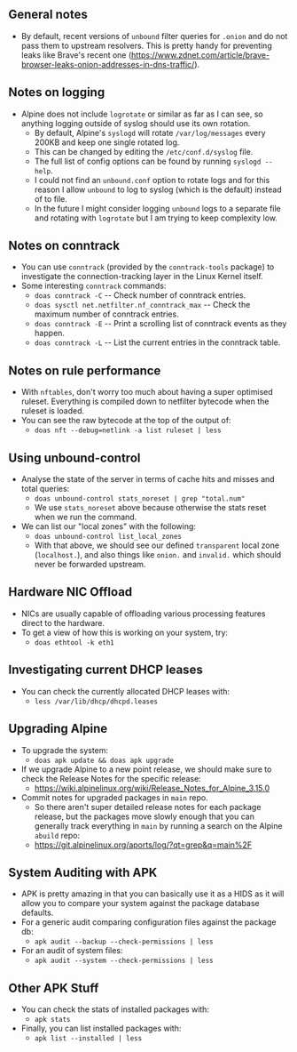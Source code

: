 ## General notes

* By default, recent versions of `unbound` filter queries for `.onion` and do not pass them to upstream resolvers. This is pretty handy for preventing leaks like Brave's recent one (https://www.zdnet.com/article/brave-browser-leaks-onion-addresses-in-dns-traffic/).


## Notes on logging

* Alpine does not include `logrotate` or similar as far as I can see, so anything logging outside of syslog should use its own rotation.
  * By default, Alpine's `syslogd` will rotate `/var/log/messages` every 200KB and keep one single rotated log.
  * This can be changed by editing the `/etc/conf.d/syslog` file.
  * The full list of config options can be found by running `syslogd --help`.
  * I could not find an `unbound.conf` option to rotate logs and for this reason I allow `unbound` to log to syslog (which is the default) instead of to file.
  * In the future I might consider logging `unbound` logs to a separate file and rotating with `logrotate` but I am trying to keep complexity low.


## Notes on conntrack

* You can use `conntrack` (provided by the `conntrack-tools` package) to investigate the connection-tracking layer in the Linux Kernel itself.
* Some interesting `conntrack` commands:
  * `doas conntrack -C` -- Check number of conntrack entries.
  * `doas sysctl net.netfilter.nf_conntrack_max` -- Check the maximum number of conntrack entries.
  * `doas conntrack -E` -- Print a scrolling list of conntrack events as they happen.
  * `doas conntrack -L` -- List the current entries in the conntrack table.


## Notes on rule performance

* With `nftables`, don't worry too much about having a super optimised ruleset. Everything is compiled down to netfilter bytecode when the ruleset is loaded.
* You can see the raw bytecode at the top of the output of:
  * `doas nft --debug=netlink -a list ruleset | less`


## Using unbound-control

* Analyse the state of the server in terms of cache hits and misses and total queries:
  * `doas unbound-control stats_noreset | grep "total.num"`
  * We use `stats_noreset` above because otherwise the stats reset when we run the command.
* We can list our "local zones" with the following:
  * `doas unbound-control list_local_zones`
  * With that above, we should see our defined `transparent` local zone (`localhost.`), and also things like `onion.` and `invalid.` which should never be forwarded upstream.


## Hardware NIC Offload

* NICs are usually capable of offloading various processing features direct to the hardware.
* To get a view of how this is working on your system, try:
  * `doas ethtool -k eth1`


## Investigating current DHCP leases

* You can check the currently allocated DHCP leases with:
  * `less /var/lib/dhcp/dhcpd.leases`


## Upgrading Alpine

* To upgrade the system:
  * `doas apk update && doas apk upgrade`
* If we upgrade Alpine to a new point release, we should make sure to check the Release Notes for the specific release:
  * https://wiki.alpinelinux.org/wiki/Release_Notes_for_Alpine_3.15.0
* Commit notes for upgraded packages in `main` repo.
  * So there aren't super detailed release notes for each package release, but the packages move slowly enough that you can generally track everything in `main` by running a search on the Alpine `abuild` repo:
  * https://git.alpinelinux.org/aports/log/?qt=grep&q=main%2F


## System Auditing with APK

* APK is pretty amazing in that you can basically use it as a HIDS as it will allow you to compare your system against the package database defaults.
* For a generic audit comparing configuration files against the package db:
  * `apk audit --backup --check-permissions | less`
* For an audit of system files:
  * `apk audit --system --check-permissions | less`


## Other APK Stuff

* You can check the stats of installed packages with:
  * `apk stats`
* Finally, you can list installed packages with:
  * `apk list --installed | less`

